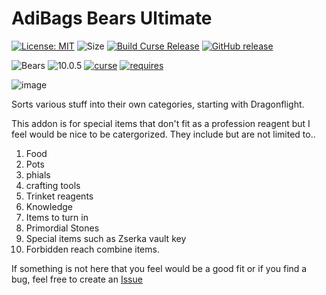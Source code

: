 # AdiBags Bears Ultimate

[![License: MIT](https://img.shields.io/badge/License-MIT-yellow.svg)](https://opensource.org/licenses/MIT)
![Size](https://img.shields.io/github/repo-size/N6REJ/AdiBags_Bears_Ultimate)
[![Build Curse Release](https://github.com/N6REJ/AdiBags_Bears_Ultimate/actions/workflows/release.yml/badge.svg)](https://github.com/N6REJ/AdiBags_Bears_Ultimate/actions/workflows/release.yml)
[![GitHub release](https://img.shields.io/github/release/N6REJ/AdiBags_Bears_Ultimate.svg)](https://GitHub.com/N6REJ/AdiBags_Bears_Ultimate/releases/)

![Bears](https://img.shields.io/badge/Supports-Dragonflight-0B68D7)
![10.0.5](https://img.shields.io/badge/Ready_for-10.0.5-darkgreen)
[![curse](https://img.shields.io/badge/Curseforge_Project_ID:-818527-purple)](https://www.curseforge.com/wow/addons/adibags_bears_Ultimate)
[![requires](https://img.shields.io/badge/Requires-AdiBags-brown)](https://www.curseforge.com/wow/addons/adibags)

![image](https://user-images.githubusercontent.com/1850089/215004873-840fb4f3-0545-4efa-b350-71db0104f821.png)

Sorts various stuff into their own categories, starting with Dragonflight.

This addon is for special items that don't fit as a profession reagent but I feel would be nice to be catergorized.
They include but are not limited to..
1) Food
2) Pots
3) phials
4) crafting tools
5) Trinket reagents
6) Knowledge
7) Items to turn in
8) Primordial Stones
9) Special items such as Zserka vault key
10) Forbidden reach combine items.

If something is not here that you feel would be a good fit or if you find a bug, feel free to create an [Issue](http://github.com/N6REJ/AdiBags_Bears_Ultimate/issues)
